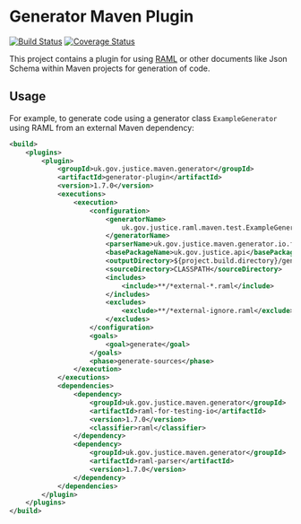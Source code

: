 # Generator Maven Plugin
[![Build Status](https://travis-ci.org/CJSCommonPlatform/generator-maven-plugin.svg?branch=master)](https://travis-ci.org/CJSCommonPlatform/generator-maven-plugin) 
[![Coverage Status](https://coveralls.io/repos/github/CJSCommonPlatform/generator-maven-plugin/badge.svg?branch=master)](https://coveralls.io/github/CJSCommonPlatform/generator-maven-plugin?branch=master)

This project contains a plugin for using [RAML](http://raml.org/) or other documents like Json Schema within Maven projects for generation of code.

## Usage

For example, to generate code using a generator class `ExampleGenerator` using RAML from an external
Maven dependency:

```xml
<build>
    <plugins>
        <plugin>
            <groupId>uk.gov.justice.maven.generator</groupId>
            <artifactId>generator-plugin</artifactId>
            <version>1.7.0</version>
            <executions>
                <execution>
                    <configuration>
                        <generatorName>
                            uk.gov.justice.raml.maven.test.ExampleGenerator
                        </generatorName>
                        <parserName>uk.gov.justice.maven.generator.io.files.parser.RamlFileParser</parserName>
                        <basePackageName>uk.gov.justice.api</basePackageName>
                        <outputDirectory>${project.build.directory}/generated-sources</outputDirectory>
                        <sourceDirectory>CLASSPATH</sourceDirectory>
                        <includes>
                            <include>**/*external-*.raml</include>
                        </includes>
                        <excludes>
                            <exclude>**/*external-ignore.raml</exclude>
                        </excludes>
                    </configuration>
                    <goals>
                        <goal>generate</goal>
                    </goals>
                    <phase>generate-sources</phase>
                </execution>
            </executions>
            <dependencies>
                <dependency>
                    <groupId>uk.gov.justice.maven.generator</groupId>
                    <artifactId>raml-for-testing-io</artifactId>
                    <version>1.7.0</version>
                    <classifier>raml</classifier>
                </dependency>
                <dependency>
                    <groupId>uk.gov.justice.maven.generator</groupId>
                    <artifactId>raml-parser</artifactId>
                    <version>1.7.0</version>
                </dependency>
            </dependencies>
        </plugin>
    </plugins>
</build>
```
